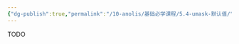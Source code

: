 ```yaml
---
{"dg-publish":true,"permalink":"/10-anolis/基础必学课程/5.4-umask-默认值/","dgPassFrontmatter":true}
---
```


TODO